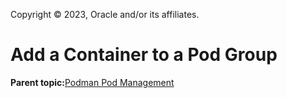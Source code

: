 Copyright © 2023, Oracle and/or its affiliates.

# Add a Container to a Pod Group

**Parent topic:**[Podman Pod Management](../topics/podman_pod_management.md)

